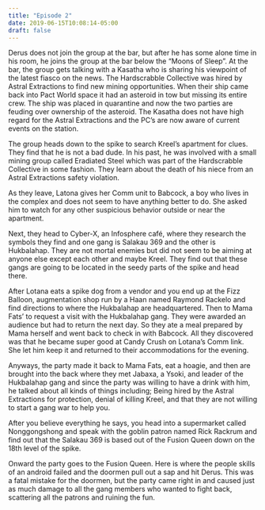 ```yaml
---
title: "Episode 2"
date: 2019-06-15T10:08:14-05:00
draft: false
---
```

Derus does not join the group at the bar, but after he has some alone time in his room, he joins the group at the bar below the “Moons of Sleep”.  At the bar, the group gets talking with a Kasatha who is sharing his viewpoint of the latest fiasco on the news.  The Hardscrabble Collective was hired by Astral Extractions to find new mining opportunities.  When their ship came back into Pact World space it had an asteroid in tow but missing its entire crew.  The ship was placed in quarantine and now the two parties are feuding over ownership of the asteroid.  The Kasatha does not have high regard for the Astral Extractions and the PC’s are now aware of current events on the station.

The group heads down to the spike to search Kreel’s apartment for clues.  They find that he is not a bad dude.  In his past, he was involved with a small mining group called Eradiated Steel which was part of the Hardscrabble Collective in some fashion.  They learn about the death of his niece from an Astral Extractions safety violation.

As they leave, Latona gives her Comm unit to Babcock, a boy who lives in the complex and does not seem to have anything better to do.  She asked him to watch for any other suspicious behavior outside or near the apartment.

Next, they head to Cyber-X, an Infosphere café, where they research the symbols they find and one gang is Salakau 369 and the other is Hukbalahap.  They are not mortal enemies but did not seem to be aiming at anyone else except each other and maybe Kreel.  They find out that these gangs are going to be located in the seedy parts of the spike and head there.

After Lotana eats a spike dog from a vendor and you end up at the Fizz Balloon, augmentation shop run by a Haan named Raymond Rackelo and find directions to where the Hukbalahap are headquartered.  Then to Mama Fats’ to request a visit with the Hukbalahap gang.  They were awarded an audience but had to return the next day.  So they ate a meal prepared by Mama herself and went back to check in with Babcock.  All they discovered was that he became super good at Candy Crush on Lotana’s Comm link.  She let him keep it and returned to their accommodations for the evening.     

Anyways, the party made it back to Mama Fats, eat a hoagie, and then are brought into the back where they met Jabaxa, a Ysoki, and leader of the Hukbalahap gang and since the party was willing to have a drink with him, he talked about all kinds of things including; Being hired by the Astral Extractions for protection, denial of killing Kreel, and that they are not willing to start a gang war to help you.

After you believe everything he says, you head into a supermarket called Nonggongshong and speak with the goblin patron named Rick Rackrum and find out that the Salakau 369 is based out of the Fusion Queen down on the 18th level of the spike.

Onward the party goes to the Fusion Queen.  Here is where the people skills of an android failed and the doormen pull out a sap and hit Derus.  This was a fatal mistake for the doormen, but the party came right in and caused just as much damage to all the gang members who wanted to fight back, scattering all the patrons and ruining the fun.
